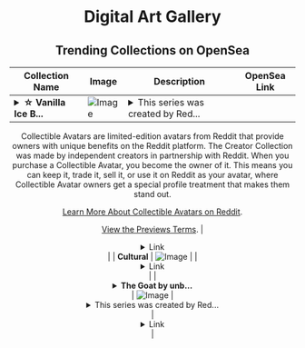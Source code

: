 <div align="center">

# Digital Art Gallery

## Trending Collections on OpenSea

| Collection Name                       | Image                                                                                     | Description                       | OpenSea Link                                                                                          |
|---------------------------------------|-------------------------------------------------------------------------------------------|-----------------------------------|--------------------------------------------------------------------------------------------------------|
| **<details><summary>☆ Vanilla Ice B...</summary>☆ Vanilla Ice Baby ☆ by unbridled _apathy00 x Reddit Collectible Avatars</details>** | ![Image](https://i.seadn.io/s/raw/files/6a1b336153b5967293d4339f8c4df2f3.png?w=500&auto=format?w=200&auto=format) | <details><summary>This series was created by Red...</summary>This series was created by Reddit user unbridled _apathy00 as a part of the Collectible Avatars Creator Program. You can [check out the creator's profile on Reddit](https://www.reddit.com/user/unbridled_apathy00/).

Collectible Avatars are limited-edition avatars from Reddit that provide owners with unique benefits on the Reddit platform. The Creator Collection was made by independent creators in partnership with Reddit. When you purchase a Collectible Avatar, you become the owner of it. This means you can keep it, trade it, sell it, or use it on Reddit as your avatar, where Collectible Avatar owners get a special profile treatment that makes them stand out.

[Learn More About Collectible Avatars on Reddit](https://reddithelp.com/hc/en-us/articles/6213835889044).

[View the Previews Terms](https://www.redditinc.com/policies/previews-terms).</details> | <details><summary>Link</summary>[☆ Vanilla Ice Baby ☆ by unbridled _apathy00 x Reddit Collectible Avatars](https://opensea.io/collection/vanilla-ice-baby-by-unbridled-apathy00-x-reddit-co)</details> |
| **Cultural** | ![Image](https://i.seadn.io/s/raw/files/f87bf10183bb73decd5dcaf544c46ee5.jpg?w=500&auto=format?w=200&auto=format) |  | <details><summary>Link</summary>[Cultural](https://opensea.io/collection/cultural-16)</details> |
| **<details><summary>The Goat by unb...</summary>The Goat by unbridled _apathy00 x Reddit Collectible Avatars</details>** | ![Image](https://i.seadn.io/s/raw/files/dff6104e1b0b2022c876075e8c684cc3.png?w=500&auto=format?w=200&auto=format) | <details><summary>This series was created by Red...</summary>This series was created by Reddit user unbridled _apathy00 as a part of the Collectible Avatars Creator Program. You can [check out the creator's profile on Reddit](https://www.reddit.com/user/unbridled_apathy00/).

Collectible Avatars are limited-edition avatars from Reddit that provide owners with unique benefits on the Reddit platform. The Creator Collection was made by independent creators in partnership with Reddit. When you purchase a Collectible Avatar, you become the owner of it. This means you can keep it, trade it, sell it, or use it on Reddit as your avatar, where Collectible Avatar owners get a special profile treatment that makes them stand out.

[Learn More About Collectible Avatars on Reddit](https://reddithelp.com/hc/en-us/articles/6213835889044).

[View the Previews Terms](https://www.redditinc.com/policies/previews-terms).</details> | <details><summary>Link</summary>[The Goat by unbridled _apathy00 x Reddit Collectible Avatars](https://opensea.io/collection/the-goat-by-unbridled-apathy00-x-reddit-collectibl)</details> |

</div>